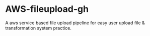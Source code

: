 # AWS-fileupload-gh
A aws service based file upload pipeline for easy user upload file &amp; transformation system practice.
